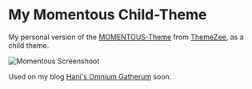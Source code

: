 # My Momentous Child-Theme
My personal version of the [MOMENTOUS-Theme](https://themezee.com/de/themes/momentous/) from [ThemeZee](https://themezee.com), as a child theme.

![Momentous Screenshoot](https://themezee.com/wp-content/uploads/2014/11/screenshot-800x600.png)

Used on my blog [Hani's Omnium Gatherum](http://blog.hani.ibrahim.de) soon.